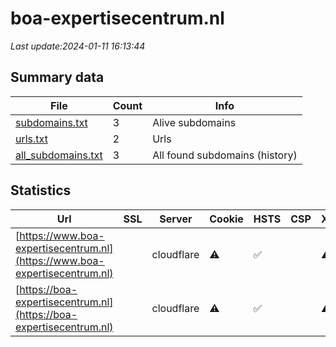 # boa-expertisecentrum.nl
*Last update:2024-01-11 16:13:44*
## Summary data
| File       | Count | Info |
|------------|-------|------|
|[subdomains.txt](/data/boa-expertisecentrum/subdomains.txt)|3|Alive subdomains|
|[urls.txt](/data/boa-expertisecentrum/urls.txt)|2|Urls|
|[all_subdomains.txt](/data/boa-expertisecentrum/all_subdomains.txt)|3|All found subdomains (history)|
## Statistics
| Url | SSL | Server | Cookie | HSTS | CSP | XFO | XXP | RP | Tech |
|------------|-------|------|------|------|------|------|------|------|------|
|[https://www.boa-expertisecentrum.nl](https://www.boa-expertisecentrum.nl)| |cloudflare|:warning: |:white_check_mark: | |:warning: |:white_check_mark: |:white_check_mark: |:white_check_mark: |Cloudflare HSTS HTTP...|
|[https://boa-expertisecentrum.nl](https://boa-expertisecentrum.nl)| |cloudflare|:warning: |:white_check_mark: | |:warning: |:white_check_mark: |:white_check_mark: |:white_check_mark: |Apache Tomcat Cloudf...|